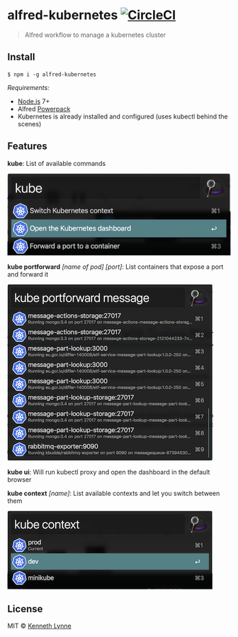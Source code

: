 # alfred-kubernetes [![CircleCI](https://circleci.com/gh/kennethlynne/alfred-kubernetes/tree/master.svg?style=svg)](https://circleci.com/gh/kennethlynne/alfred-kubernetes/tree/master)

> Alfred workflow to manage a kubernetes cluster


## Install

```
$ npm i -g alfred-kubernetes
```

*Requirements:*
 * [Node.js](https://nodejs.org) 7+
 * Alfred [Powerpack](https://www.alfredapp.com/powerpack/)
 * Kubernetes is already installed and configured (uses kubectl behind the scenes)

## Features

__kube__: List of available commands

![kube](screenshots/kube.png "Main menu")

__kube portforward__ *[name of pod]* *[port]*: List containers that expose a port and forward it

![portforward name port](screenshots/portforward.png "Port forward a pod on a designated port")

__kube ui__: Will run kubectl proxy and open the dashboard in the default browser

__kube context__ *[name]*: List available contexts and let you switch between them

![context](screenshots/context.png "Switch contexts easily")

## License

MIT © [Kenneth Lynne](http://kenneth.ly)

